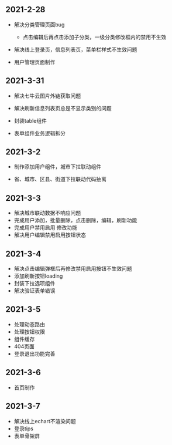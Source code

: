 ## 2021-2-28

- 解决分类管理页面bug
  - 点击编辑后再点击添加子分类，一级分类修改框内的禁用不生效

- 解决线上登录页，信息列表页，菜单栏样式不生效问题

- 用户管理页面制作

## 2021-3-31

- 解决七牛云图片外链获取问题

- 解决刷新信息列表页总是不显示类别的问题
- 封装table组件

- 表单组件业务逻辑拆分



##  2021-3-2

- 制作添加用户组件，城市下拉联动组件

- 省、城市、区县、街道下拉联动代码抽离

  

## 2021-3-3

- 解决城市联动数据不响应问题
- 完成用户添加，批量删除，点击删除，编辑，刷新功能
- 完成用户禁用启用 修改功能
- 解决用户编辑禁用启用按钮状态



## 2021-3-4

- 解决点击编辑弹框后再修改禁用启用按钮不生效问题
- 添加刷新按钮loading
- 封装下拉选项组件
- 解决验证表单错误



## 2021-3-5

- 处理动态路由
- 处理按钮权限
- 组件缓存
- 404页面
- 登录退出功能完善

## 2021-3-6

- 首页制作

## 2021-3-7

- 解决线上echart不渲染问题
- 登录tips
- 表单骨架屏
